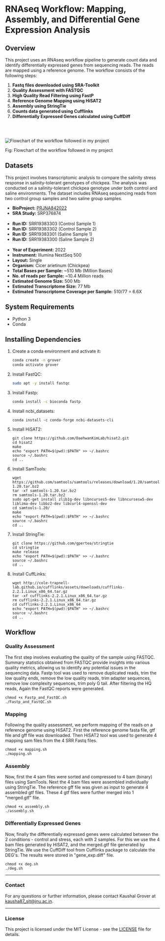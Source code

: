 # RNAseq Workflow: Mapping, Assembly, and Differential Gene Expression Analysis

## Overview

This project uses an RNAseq workflow pipeline to generate count data and identify differentially expressed genes from sequencing reads. The reads are mapped using a reference genome.
The workflow consists of the following steps:

1. **Fastq files downloaded using SRA-Toolkit**
2. **Quality Assessment with FASTQC**
3. **High Quality Read Filtering using FastP**
4. **Reference Genome Mapping using HiSAT2**
5. **Assembly using StringTie**
6. **Counts data generated using Cufflinks**
7. **Differentially Expressed Genes calculated using CuffDiff**

<br></br>

![Flowchart of the workflow followed in my project](https://github.com/groverkaushal/RNAseq-Workflow-Mapping-Assembly-and-Differential-Gene-Expression-Analysis/blob/main/Flowchart.png)

Fig: Flowchart of the workflow followed in my project

## Datasets
This project involves transcriptomic analysis to compare the salinity stress response in salinity-tolerant genotypes of chickpea. 
The analysis was conducted on a salinity-tolerant chickpea genotype under both control and saline environments. 
The dataset includes RNAseq sequencing reads from two control group samples and two saline group samples.
 
 

- **BioProject:** [PRJNA842022](https://www.ncbi.nlm.nih.gov/Traces/study/?acc=PRJNA842022&o=acc_s%3Aa)
- **SRA Study:** SRP376874
<br></br>
- **Run ID:** SRR19383303 (Control Sample 1)
- **Run ID:** SRR19383302 (Control Sample 2)
- **Run ID:** SRR19383301 (Saline Sample 1)
- **Run ID:** SRR19383300 (Saline Sample 2)
<br></br>
- **Year of Experiment:** 2022
- **Instrument:** Illumina NextSeq 500
- **Layout:** Single
- **Organism:** Cicer arietinum (Chickpea)
- **Total Bases per Sample:** ~510 Mb (Million Bases)
- **No. of reads per Sample:** ~10.4 Million reads
- **Estimated Genome Size:** 500 Mb
- **Estimated Transcriptome Size:** 77 Mb
- **Estimated Transcriptome Coverage per Sample:** 510/77 = 6.6X




## System Requirements

- Python 3
- Conda

## Installing Dependencies

1. Create a conda environment and activate it:

   ```bash
   conda create -n grover
   conda activate grover
   ```

2. Install FastQC:

   ```bash
   sudo apt -y install fastqc
   ```

3. Install Fastp:

   ```bash
   conda install -c bioconda fastp
   ```

4. Install ncbi_datasets:

   ```
   conda install -c conda-forge ncbi-datasets-cli
   ```

5. Install HiSAT2:

   ```
   git clone https://github.com/DaehwanKimLab/hisat2.git
   cd hisat2
   make
   echo "export PATH=$(pwd):$PATH" >> ~/.bashrc
   source ~/.bashrc
   cd ..
   ```

6. Install SamTools:

   ```
   wget https://github.com/samtools/samtools/releases/download/1.20/samtools-1.20.tar.bz2
   tar -xf samtools-1.20.tar.bz2 
   rm samtools-1.20.tar.bz2
   sudo apt-get install zlib1g-dev libncurses5-dev libncursesw5-dev liblzma-dev libbz2-dev libcurl4-openssl-dev
   cd samtools-1.20/
   make
   echo "export PATH=$(pwd):$PATH" >> ~/.bashrc
   source ~/.bashrc
   cd ..
   ```

7. Install StringTie:

   ```
   git clone https://github.com/gpertea/stringtie
   cd stringtie
   make release
   echo "export PATH=$(pwd):$PATH" >> ~/.bashrc
   source ~/.bashrc
   cd ..
   ```

8. Install CuffLinks:

   ```
   wget http://cole-trapnell-lab.github.io/cufflinks/assets/downloads/cufflinks-2.2.1.Linux_x86_64.tar.gz
   tar -xf cufflinks-2.2.1.Linux_x86_64.tar.gz
   rm cufflinks-2.2.1.Linux_x86_64.tar.gz
   cd cufflinks-2.2.1.Linux_x86_64
   echo "export PATH=$(pwd):$PATH" >> ~/.bashrc
   source ~/.bashrc
   cd ..
   ```



## Workflow
### Quality Assessment

The first step involves evaluating the quality of the sample using FASTQC. Summary statistics obtained from FASTQC provide insights into various quality metrics, allowing us to identify any potential issues in the sequencing data.
Fastp tool was used to remove duplicated reads, trim the low quality ends, remove the low quality reads, trim adapter sequences, remove low complexity sequences, trim poly G tail. After filtering the HQ reads, Again the FastQC reports were generated.

```
chmod +x Fastp_and_FastQC.sh
./Fastp_and_FastQC.sh
```

### Mapping

Following the quality assessment, we perform mapping of the reads on a reference genome using HiSAT2. First the reference genome fasta file, gtf file and gff file was downloaded. Then HiSAT2 tool was used to generate 4 mapping sam files
 from the 4 SRR Fastq files. 
```
chmod +x mapping.sh
./mapping.sh
```

### Assembly

Now, first the 4 sam files were sorted and compressed to 4 bam (binary) files using SamTools. Next the 4 bam files were assembled individually using StringTie. The reference gff file was given as input
 to generate 4 assembled gtf files. These 4 gtf files were further merged into 1 "merged.gtf" file.
```
chmod +x assembly.sh
./assembly.sh
```

### Differentially Expressed Genes

Now, finally the differentially expressed genes were calculated between the 2 conditions - control and stress, each with 2 samples. For this we use the 4 bam files generated by HiSAT2, and the merged.gtf file generated by StringTie. 
We use the CuffDiff tool from Cufflinks package to calculate the DEG's. The results were stored in "gene_exp.diff" file.
```
chmod +x deg.sh
./deg.sh
```

---

### Contact

For any questions or further information, please contact Kaushal Grover at kausha87_sit@jnu.ac.in.

---

### License

This project is licensed under the MIT License - see the [LICENSE](LICENSE) file for details.
